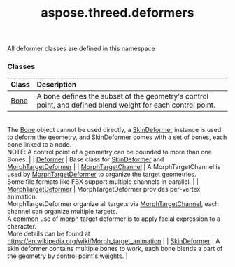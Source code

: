 ﻿---
title: aspose.threed.deformers
second_title: Aspose.3D for Python via .NET API References
description: 
type: docs
weight: 10
url: /python-net/aspose.threed.deformers/
is_root: false
---

All deformer classes are defined in this namespace

### Classes
| Class | Description |
| :- | :- |
| [Bone](/3d/python-net/aspose.threed.deformers/bone) | A bone defines the subset of the geometry's control point, and defined blend weight for each control point.<br/>            The [Bone](/3d/python-net/aspose.threed.deformers/bone) object cannot be used directly, a [SkinDeformer](/3d/python-net/aspose.threed.deformers/skindeformer) instance is used to deform the geometry, and [SkinDeformer](/3d/python-net/aspose.threed.deformers/skindeformer) comes with a set of bones, each bone linked to a node.<br/>            NOTE: A control point of a geometry can be bounded to more than one Bones. |
| [Deformer](/3d/python-net/aspose.threed.deformers/deformer) | Base class for [SkinDeformer](/3d/python-net/aspose.threed.deformers/skindeformer) and [MorphTargetDeformer](/3d/python-net/aspose.threed.deformers/morphtargetdeformer) |
| [MorphTargetChannel](/3d/python-net/aspose.threed.deformers/morphtargetchannel) | A MorphTargetChannel is used by [MorphTargetDeformer](/3d/python-net/aspose.threed.deformers/morphtargetdeformer) to organize the target geometries.<br/>            Some file formats like FBX support multiple channels in parallel. |
| [MorphTargetDeformer](/3d/python-net/aspose.threed.deformers/morphtargetdeformer) | MorphTargetDeformer provides per-vertex animation.<br/>            MorphTargetDeformer organize all targets via [MorphTargetChannel](/3d/python-net/aspose.threed.deformers/morphtargetchannel), each channel can organize multiple targets.<br/>            A common use of morph target deformer is to apply facial expression to a character.<br/>            More details can be found at https://en.wikipedia.org/wiki/Morph_target_animation |
| [SkinDeformer](/3d/python-net/aspose.threed.deformers/skindeformer) | A skin deformer contains multiple bones to work, each bone blends a part of the geometry by control point's weights. |


